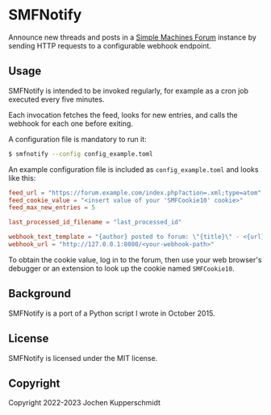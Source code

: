 # SMFNotify

Announce new threads and posts in a [Simple Machines
Forum](http://simplemachines.org/) instance by sending HTTP requests to
a configurable webhook endpoint.


## Usage

SMFNotify is intended to be invoked regularly, for example as a cron job
executed every five minutes.

Each invocation fetches the feed, looks for new entries, and calls the
webhook for each one before exiting.

A configuration file is mandatory to run it:

```sh
$ smfnotify --config config_example.toml
```

An example configuration file is included as ``config_example.toml`` and
looks like this:

```toml
feed_url = "https://forum.example.com/index.php?action=.xml;type=atom"
feed_cookie_value = "<insert value of your 'SMFCookie10' cookie>"
feed_max_new_entries = 5

last_processed_id_filename = "last_processed_id"

webhook_text_template = "{author} posted to forum: \"{title}\" - <{url}>"
webhook_url = "http://127.0.0.1:8080/<your-webhook-path>"
```

To obtain the cookie value, log in to the forum, then use your web
browser's debugger or an extension to look up the cookie named
``SMFCookie10``.


## Background

SMFNotify is a port of a Python script I wrote in October 2015.


## License

SMFNotify is licensed under the MIT license.


## Copyright

Copyright 2022-2023 Jochen Kupperschmidt
